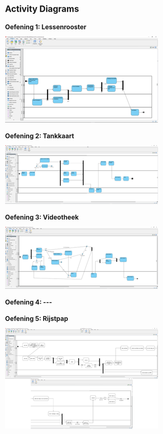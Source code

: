 # Activity Diagrams

## Oefening 1: Lessenrooster

![Oefening 1](ADafb/1Lessenrooster.png)

## Oefening 2: Tankkaart

![Oefening 2](ADafb/2Tankkaart.png)

## Oefening 3: Videotheek

![Oefening 3](ADafb/3Videotheek.png)

## Oefening 4: ---

## Oefening 5: Rijstpap

![Oefening 5](ADafb/5Rijstpap.png)
